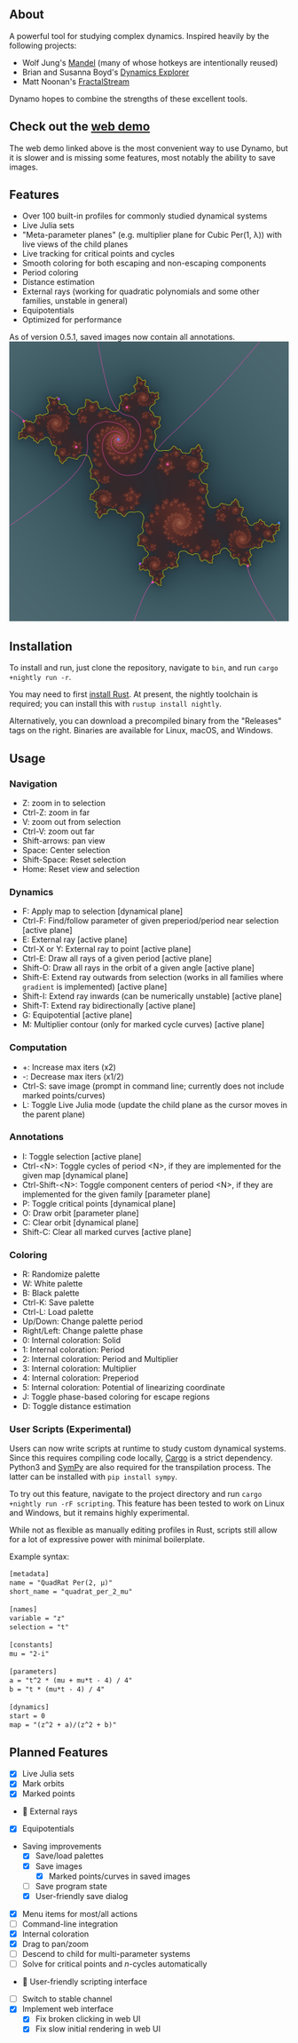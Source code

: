 ## About

A powerful tool for studying complex dynamics. Inspired heavily by the following projects:

- Wolf Jung's [Mandel](https://mndynamics.com/indexp.html) (many of whose hotkeys are intentionally reused)
- Brian and Susanna Boyd's [Dynamics Explorer](https://sourceforge.net/projects/detool/)
- Matt Noonan's [FractalStream](https://pi.math.cornell.edu/~noonan/fstream.html)

Dynamo hopes to combine the strengths of these excellent tools.

## Check out the [web demo](https://dannystoll1.github.io/dynamo/)

The web demo linked above is the most convenient way to use Dynamo,
but it is slower and is missing some features,
most notably the ability to save images.

## Features

- Over 100 built-in profiles for commonly studied dynamical systems
- Live Julia sets
- "Meta-parameter planes" (e.g. multiplier plane for Cubic Per(1, λ)) with live views of the child planes
- Live tracking for critical points and cycles
- Smooth coloring for both escaping and non-escaping components
- Period coloring
- Distance estimation
- External rays (working for quadratic polynomials and some other families, unstable in general)
- Equipotentials
- Optimized for performance

As of version 0.5.1, saved images now contain all annotations.
![Example image showing external rays, equipotentials, and periodic points](images/sample.png)

## Installation

To install and run, just clone the repository, navigate to `bin`, and run `cargo +nightly run -r`.

You may need to first [install Rust](https://rustup.rs/). At present, the nightly toolchain is required; you can install this with `rustup install nightly`.

Alternatively, you can download a precompiled binary from the "Releases" tags on the right.
Binaries are available for Linux, macOS, and Windows.

## Usage

### Navigation

- Z: zoom in to selection
- Ctrl-Z: zoom in far
- V: zoom out from selection
- Ctrl-V: zoom out far
- Shift-arrows: pan view
- Space: Center selection
- Shift-Space: Reset selection
- Home: Reset view and selection

### Dynamics

- F: Apply map to selection [dynamical plane]
- Ctrl-F: Find/follow parameter of given preperiod/period near selection [active plane]
- E: External ray [active plane]
- Ctrl-X or Y: External ray to point [active plane]
- Ctrl-E: Draw all rays of a given period [active plane]
- Shift-O: Draw all rays in the orbit of a given angle [active plane]
- Shift-E: Extend ray outwards from selection (works in all families where `gradient` is implemented) [active plane]
- Shift-I: Extend ray inwards (can be numerically unstable) [active plane]
- Shift-T: Extend ray bidirectionally [active plane]
- G: Equipotential [active plane]
- M: Multiplier contour (only for marked cycle curves) [active plane]

### Computation

- +: Increase max iters (x2)
- -: Decrease max iters (x1/2)
- Ctrl-S: save image (prompt in command line; currently does not include marked points/curves)
- L: Toggle Live Julia mode (update the child plane as the cursor moves in the parent plane)

### Annotations

- I: Toggle selection [active plane]
- Ctrl-\<N\>: Toggle cycles of period \<N\>, if they are implemented for the given map [dynamical plane]
- Ctrl-Shift-\<N\>: Toggle component centers of period \<N\>, if they are implemented for the given family [parameter plane]
- P: Toggle critical points [dynamical plane]
- O: Draw orbit [parameter plane]
- C: Clear orbit [dynamical plane]
- Shift-C: Clear all marked curves [active plane]

### Coloring

- R: Randomize palette
- W: White palette
- B: Black palette
- Ctrl-K: Save palette
- Ctrl-L: Load palette
- Up/Down: Change palette period
- Right/Left: Change palette phase
- 0: Internal coloration: Solid
- 1: Internal coloration: Period
- 2: Internal coloration: Period and Multiplier
- 3: Internal coloration: Multiplier
- 4: Internal coloration: Preperiod
- 5: Internal coloration: Potential of linearizing coordinate
- J: Toggle phase-based coloring for escape regions
- D: Toggle distance estimation

### User Scripts (Experimental)

Users can now write scripts at runtime to study custom dynamical systems.
Since this requires compiling code locally, [Cargo](https://rustup.rs/) is a strict dependency.
Python3 and [SymPy](https://www.sympy.org/en/index.html) are also required for the transpilation process. The latter can be installed with `pip install sympy`.

To try out this feature, navigate to the project directory and run `cargo +nightly run -rF scripting`.
This feature has been tested to work on Linux and Windows, but it remains highly experimental.

While not as flexible as manually editing profiles in Rust, scripts still allow
for a lot of expressive power with minimal boilerplate.

Example syntax:

    [metadata]
    name = "QuadRat Per(2, μ)"
    short_name = "quadrat_per_2_mu"

    [names]
    variable = "z"
    selection = "t"

    [constants]
    mu = "2-i"

    [parameters]
    a = "t^2 * (mu + mu*t - 4) / 4"
    b = "t * (mu*t - 4) / 4"

    [dynamics]
    start = 0
    map = "(z^2 + a)/(z^2 + b)"

## Planned Features

- [x] Live Julia sets
- [x] Mark orbits
- [x] Marked points
- :hammer: External rays
- [x] Equipotentials
- Saving improvements
  - [x] Save/load palettes
  - [x] Save images
    - [x] Marked points/curves in saved images
  - [ ] Save program state
  - [x] User-friendly save dialog
- [x] Menu items for most/all actions
- [ ] Command-line integration
- [x] Internal coloration
- [x] Drag to pan/zoom
- [ ] Descend to child for multi-parameter systems
- [ ] Solve for critical points and $n$-cycles automatically
- :hammer: User-friendly scripting interface
- [ ] Switch to stable channel
- [x] Implement web interface
  - [x] Fix broken clicking in web UI
  - [x] Fix slow initial rendering in web UI
